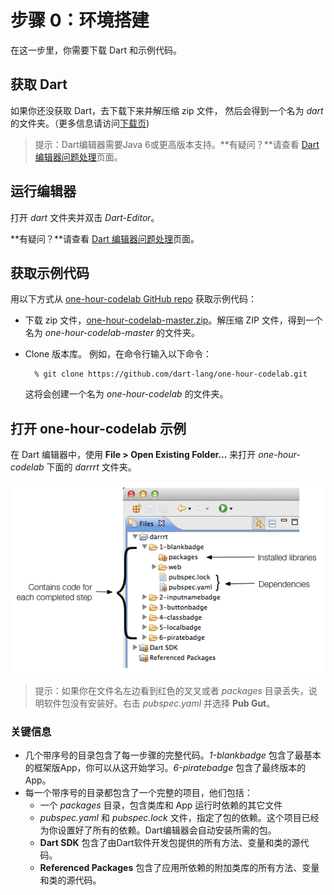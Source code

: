 # 步骤 0：环境搭建

在这一步里，你需要下载 Dart 和示例代码。

## 获取 Dart

如果你还没获取 Dart，去下载下来并解压缩 zip 文件， 然后会得到一个名为 *dart* 的文件夹。（更多信息请访问[下载页](https://www.dartlang.org/downloads/))

> 提示：Dart编辑器需要Java 6或更高版本支持。**有疑问？**请查看 [Dart 编辑器问题处理](https://www.dartlang.org/tools/editor/troubleshoot.html)页面。

## 运行编辑器

打开 *dart* 文件夹并双击 *Dart-Editor*。

**有疑问？**请查看 [Dart 编辑器问题处理](https://www.dartlang.org/tools/editor/troubleshoot.html)页面。

## 获取示例代码

用以下方式从 [one-hour-codelab GitHub repo](https://github.com/dart-lang/one-hour-codelab) 获取示例代码：

* 下载 zip 文件，[one-hour-codelab-master.zip](https://github.com/dart-lang/one-hour-codelab/archive/master.zip)。解压缩 ZIP 文件，得到一个名为 *one-hour-codelab-master* 的文件夹。

* Clone 版本库。 例如，在命令行输入以下命令：

		% git clone https://github.com/dart-lang/one-hour-codelab.git
	这将会创建一个名为 *one-hour-codelab* 的文件夹。

## 打开 one-hour-codelab 示例

在 Dart 编辑器中，使用 **File > Open Existing Folder...** 来打开 *one-hour-codelab* 下面的 *darrrt* 文件夹。

![pic1](images/learn-dart-in-minutes-set-up-pic1.png)

> 提示：如果你在文件名左边看到红色的叉叉或者 *packages* 目录丢失，说明软件包没有安装好。右击 *pubspec.yaml* 并选择 **Pub Gut**。

### 关键信息

* 几个带序号的目录包含了每一步骤的完整代码。*1-blankbadge* 包含了最基本的框架版App，你可以从这开始学习。*6-piratebadge* 包含了最终版本的 App。
* 每一个带序号的目录都包含了一个完整的项目，他们包括：
	* 一个 *packages* 目录，包含类库和 App 运行时依赖的其它文件
	* *pubspec.yaml* 和 *pubspec.lock* 文件，指定了包的依赖。这个项目已经为你设置好了所有的依赖。Dart编辑器会自动安装所需的包。
	* **Dart SDK** 包含了由Dart软件开发包提供的所有方法、变量和类的源代码。
	* **Referenced Packages** 包含了应用所依赖的附加类库的所有方法、变量和类的源代码。
		
